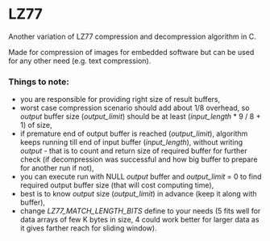 # LZ77
Another variation of LZ77 compression and decompression algorithm in C.

Made for compression of images for embedded software but can be used for any other need (e.g. text compression).

### Things to note:
- you are responsible for providing right size of result buffers,
- worst case compression scenario should add about 1/8 overhead, so *output* buffer size (*output_limit*) should be at least (*input_length* * 9 / 8 + 1) of size,
- if premature end of output buffer is reached (*output_limit*), algorithm keeps running till end of input buffer (*input_length*), without writing *output* - that is to count and return size of required buffer for further check (if decompression was successful and how big buffer to prepare for another run if not),
- you can execute run with NULL *output* buffer and *output_limit* = 0 to find required output buffer size (that will cost computing time),
- best is to know *output* size (*output_limit*) in advance (keep it along with buffer),
- change *LZ77_MATCH_LENGTH_BITS* define to your needs (5 fits well for data arrays of few K bytes in size, 4 could work better for larger data as it gives farther reach for sliding window).
